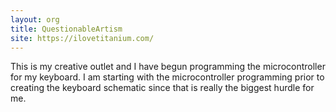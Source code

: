 ```yaml
---
layout: org
title: QuestionableArtism
site: https://ilovetitanium.com/
---
```

This is my creative outlet and I have begun programming the microcontroller for my keyboard.  I am starting with the microcontroller programming prior to creating the keyboard schematic since that is really the biggest hurdle for me.
